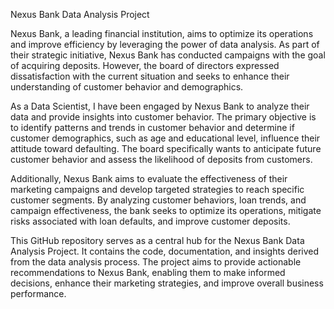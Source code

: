 Nexus Bank Data Analysis Project


Nexus Bank, a leading financial institution, aims to optimize its operations and improve efficiency by leveraging the power of data analysis. As part of their strategic initiative, Nexus Bank has conducted campaigns with the goal of acquiring deposits. However, the board of directors expressed dissatisfaction with the current situation and seeks to enhance their understanding of customer behavior and demographics.

As a Data Scientist, I have been engaged by Nexus Bank to analyze their data and provide insights into customer behavior. The primary objective is to identify patterns and trends in customer behavior and determine if customer demographics, such as age and educational level, influence their attitude toward defaulting. The board specifically wants to anticipate future customer behavior and assess the likelihood of deposits from customers.

Additionally, Nexus Bank aims to evaluate the effectiveness of their marketing campaigns and develop targeted strategies to reach specific customer segments. By analyzing customer behaviors, loan trends, and campaign effectiveness, the bank seeks to optimize its operations, mitigate risks associated with loan defaults, and improve customer deposits.

This GitHub repository serves as a central hub for the Nexus Bank Data Analysis Project. It contains the code, documentation, and insights derived from the data analysis process. The project aims to provide actionable recommendations to Nexus Bank, enabling them to make informed decisions, enhance their marketing strategies, and improve overall business performance.
